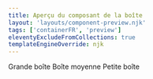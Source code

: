 ```yaml
---
title: Aperçu du composant de la boîte
layout: 'layouts/component-preview.njk'
tags: ['containerFR', 'preview']
eleventyExcludeFromCollections: true
templateEngineOverride: njk
---
```


<gcds-container border margin="175" padding="175" size="lg">
  Grande boîte
</gcds-container>
<gcds-container border margin="175" padding="175" size="md">
  Boîte moyenne
</gcds-container>
<gcds-container border margin="175" padding="175" size="sm">
  Petite boîte
</gcds-container>
